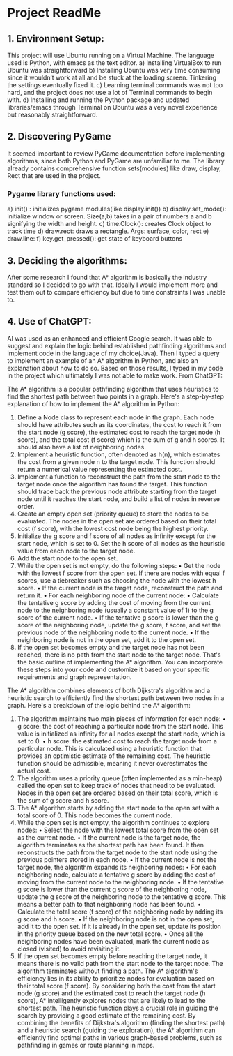 # Project ReadMe
## 1.	Environment Setup: 
This project will use Ubuntu running on a Virtual Machine. The language used is Python, with emacs as the text editor.
a)	Installing VirtualBox to run Ubuntu was straightforward
b)	Installing Ubuntu was very time consuming since it wouldn’t work at all and be stuck at the loading screen. Tinkering the settings eventually fixed it.
c)	Learning terminal commands was not too hard, and the project does not use a lot of Terminal commands to begin with.
d)	Installing and running the Python package and updated libraries/emacs through Terminal on Ubuntu was a very novel experience but reasonably straightforward.
## 2.	Discovering PyGame
It seemed important to review PyGame documentation before implementing algorithms, since both Python and PyGame are unfamiliar to me. The library already contains comprehensive function sets(modules) like draw, display, Rect that are used in the project.
### Pygame library functions used:
a)	init() : initializes pygame modules(like display.init())
b)	display.set_mode(): initialize window or screen. Size(a,b) takes in a pair of numbers a and b signifying the width and height. 
c)	time.Clock(): creates Clock object to track time
d)	draw.rect: draws a rectangle. Args: surface, color, rect
e)	draw.line: 
f)	key.get_pressed(): get state of keyboard  buttons
## 3.	Deciding the algorithms:
After some research I found that A* algorithm is basically the industry standard so I decided to go with that. Ideally I would implement more and test them out to compare efficiency but due to time constraints I was unable to.
## 4.	Use of ChatGPT: 
AI was used as an enhanced and efficient Google search. It was able to suggest and explain the logic behind established pathfinding algorithms and implement code in the language of my choice(Java). Then I typed a query to implement an example of an A* algorithm in Python, and also an explanation about how to do so. Based on those results, I typed in my code in the project which ultimately I was not able to make work. From ChatGPT:

The A* algorithm is a popular pathfinding algorithm that uses heuristics to find the shortest path between two points in a graph. Here's a step-by-step explanation of how to implement the A* algorithm in Python:
1.	Define a Node class to represent each node in the graph. Each node should have attributes such as its coordinates, the cost to reach it from the start node (g score), the estimated cost to reach the target node (h score), and the total cost (f score) which is the sum of g and h scores. It should also have a list of neighboring nodes.
2.	Implement a heuristic function, often denoted as h(n), which estimates the cost from a given node n to the target node. This function should return a numerical value representing the estimated cost.
3.	Implement a function to reconstruct the path from the start node to the target node once the algorithm has found the target. This function should trace back the previous node attribute starting from the target node until it reaches the start node, and build a list of nodes in reverse order.
4.	Create an empty open set (priority queue) to store the nodes to be evaluated. The nodes in the open set are ordered based on their total cost (f score), with the lowest cost node being the highest priority.
5.	Initialize the g score and f score of all nodes as infinity except for the start node, which is set to 0. Set the h score of all nodes as the heuristic value from each node to the target node.
6.	Add the start node to the open set.
7.	While the open set is not empty, do the following steps:
•	Get the node with the lowest f score from the open set. If there are nodes with equal f scores, use a tiebreaker such as choosing the node with the lowest h score.
•	If the current node is the target node, reconstruct the path and return it.
•	For each neighboring node of the current node:
•	Calculate the tentative g score by adding the cost of moving from the current node to the neighboring node (usually a constant value of 1) to the g score of the current node.
•	If the tentative g score is lower than the g score of the neighboring node, update the g score, f score, and set the previous node of the neighboring node to the current node.
•	If the neighboring node is not in the open set, add it to the open set.
8.	If the open set becomes empty and the target node has not been reached, there is no path from the start node to the target node.
That's the basic outline of implementing the A* algorithm. You can incorporate these steps into your code and customize it based on your specific requirements and graph representation.

The A* algorithm combines elements of both Dijkstra's algorithm and a heuristic search to efficiently find the shortest path between two nodes in a graph. Here's a breakdown of the logic behind the A* algorithm:
1.	The algorithm maintains two main pieces of information for each node:
•	g score: the cost of reaching a particular node from the start node. This value is initialized as infinity for all nodes except the start node, which is set to 0.
•	h score: the estimated cost to reach the target node from a particular node. This is calculated using a heuristic function that provides an optimistic estimate of the remaining cost. The heuristic function should be admissible, meaning it never overestimates the actual cost.
2.	The algorithm uses a priority queue (often implemented as a min-heap) called the open set to keep track of nodes that need to be evaluated. Nodes in the open set are ordered based on their total score, which is the sum of g score and h score.
3.	The A* algorithm starts by adding the start node to the open set with a total score of 0. This node becomes the current node.
4.	While the open set is not empty, the algorithm continues to explore nodes:
•	Select the node with the lowest total score from the open set as the current node.
•	If the current node is the target node, the algorithm terminates as the shortest path has been found. It then reconstructs the path from the target node to the start node using the previous pointers stored in each node.
•	If the current node is not the target node, the algorithm expands its neighboring nodes:
•	For each neighboring node, calculate a tentative g score by adding the cost of moving from the current node to the neighboring node.
•	If the tentative g score is lower than the current g score of the neighboring node, update the g score of the neighboring node to the tentative g score. This means a better path to that neighboring node has been found.
•	Calculate the total score (f score) of the neighboring node by adding its g score and h score.
•	If the neighboring node is not in the open set, add it to the open set. If it is already in the open set, update its position in the priority queue based on the new total score.
•	Once all the neighboring nodes have been evaluated, mark the current node as closed (visited) to avoid revisiting it.
5.	If the open set becomes empty before reaching the target node, it means there is no valid path from the start node to the target node. The algorithm terminates without finding a path.
The A* algorithm's efficiency lies in its ability to prioritize nodes for evaluation based on their total score (f score). By considering both the cost from the start node (g score) and the estimated cost to reach the target node (h score), A* intelligently explores nodes that are likely to lead to the shortest path. The heuristic function plays a crucial role in guiding the search by providing a good estimate of the remaining cost.
By combining the benefits of Dijkstra's algorithm (finding the shortest path) and a heuristic search (guiding the exploration), the A* algorithm can efficiently find optimal paths in various graph-based problems, such as pathfinding in games or route planning in maps.
